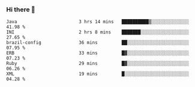 ### Hi there 👋

<!--START_SECTION:waka-->

```text
Java                       3 hrs 14 mins   ██████████▒░░░░░░░░░░░░░░   41.98 %
INI                        2 hrs 8 mins    ███████░░░░░░░░░░░░░░░░░░   27.65 %
brazil-config              36 mins         ██░░░░░░░░░░░░░░░░░░░░░░░   07.95 %
ERB                        33 mins         █▓░░░░░░░░░░░░░░░░░░░░░░░   07.23 %
Ruby                       29 mins         █▓░░░░░░░░░░░░░░░░░░░░░░░   06.26 %
XML                        19 mins         █░░░░░░░░░░░░░░░░░░░░░░░░   04.28 %
```

<!--END_SECTION:waka-->

<!--
**jerry-shao/jerry-shao** is a ✨ _special_ ✨ repository because its `README.md` (this file) appears on your GitHub profile.

Here are some ideas to get you started:

- 🔭 I’m currently working on ...
- 🌱 I’m currently learning ...
- 👯 I’m looking to collaborate on ...
- 🤔 I’m looking for help with ...
- 💬 Ask me about ...
- 📫 How to reach me: ...
- 😄 Pronouns: ...
- ⚡ Fun fact: ...
-->
